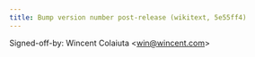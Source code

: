 ```yaml
---
title: Bump version number post-release (wikitext, 5e55ff4)
---
```


Signed-off-by: Wincent Colaiuta &lt;win@wincent.com&gt;
